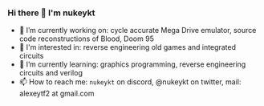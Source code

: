 ### Hi there 👋 I'm nukeykt

- 🔭 I’m currently working on: cycle accurate Mega Drive emulator, source code reconstructions of Blood, Doom 95
- :eyes: I'm interested in: reverse engineering old games and integrated circuits
- 🌱 I’m currently learning: graphics programming, reverse engineering circuits and verilog
- 📫 How to reach me: `nukeykt` on discord, @nukeykt on twitter, mail: alexeytf2 at gmail.com

<!--
**nukeykt/nukeykt** is a ✨ _special_ ✨ repository because its `README.md` (this file) appears on your GitHub profile.

Here are some ideas to get you started:

- 🔭 I’m currently working on ...
- 🌱 I’m currently learning ...
- 👯 I’m looking to collaborate on ...
- 🤔 I’m looking for help with ...
- 💬 Ask me about ...
- 📫 How to reach me: ...
- 😄 Pronouns: ...
- ⚡ Fun fact: ...
-->
